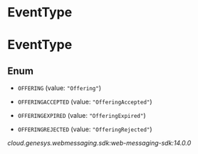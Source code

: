 # EventType


# EventType

## Enum


* `OFFERING` (value: `"Offering"`)

* `OFFERINGACCEPTED` (value: `"OfferingAccepted"`)

* `OFFERINGEXPIRED` (value: `"OfferingExpired"`)

* `OFFERINGREJECTED` (value: `"OfferingRejected"`)




_cloud.genesys.webmessaging.sdk:web-messaging-sdk:14.0.0_
